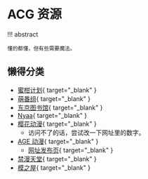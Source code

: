 # ACG 资源

!!! abstract

    懂的都懂，但有些需要魔法。

## 懒得分类

- [蜜柑计划](https://mikanani.me/){ target="_blank" }
- [萌番组](https://bangumi.moe/){ target="_blank" }
- [东京图书馆](https://www.tokyotosho.info/){ target="_blank" }
- [Nyaa](https://nyaa.si/){ target="_blank" }
- [樱花动漫](http://yhdm08.com/){ target="_blank" }
    - 访问不了的话，尝试改一下网址里的数字。
- [AGE 动漫](https://www.agemys.org/){ target="_blank" }
    - [网址发布页](https://github.com/agefanscom/website){ target="_blank" }
- [禁漫天堂](https://18comic.vip/){ target="_blank" }
- [模之屋](https://www.aplaybox.com/){ target="_blank" }
